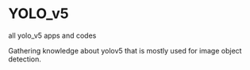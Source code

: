# YOLO_v5
all yolo_v5 apps and codes

Gathering knowledge about yolov5 that is mostly used for image object detection.
